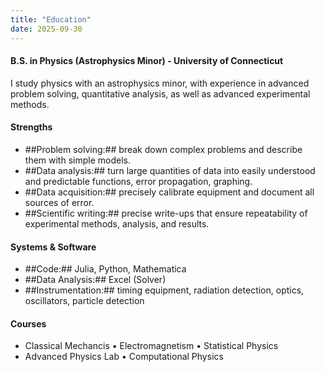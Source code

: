 ```yaml
---
title: "Education"
date: 2025-09-30
---
```


#### B.S. in Physics (Astrophysics Minor) - University of Connecticut
I study physics with an astrophysics minor, with experience in advanced problem solving, quantitative analysis, as well as advanced experimental methods.

#### Strengths
- ##Problem solving:## break down complex problems and describe them with simple models.
- ##Data analysis:## turn large quantities of data into easily understood and predictable functions, error propagation, graphing.
- ##Data acquisition:## precisely calibrate equipment and document all sources of error.
- ##Scientific writing:## precise write-ups that ensure repeatability of experimental methods, analysis, and results.

#### Systems & Software
- ##Code:## Julia, Python, Mathematica
- ##Data Analysis:## Excel (Solver)
- ##Instrumentation:## timing equipment, radiation detection, optics, oscillators, particle detection

#### Courses
- Classical Mechancis • Electromagnetism • Statistical Physics
- Advanced Physics Lab • Computational Physics
